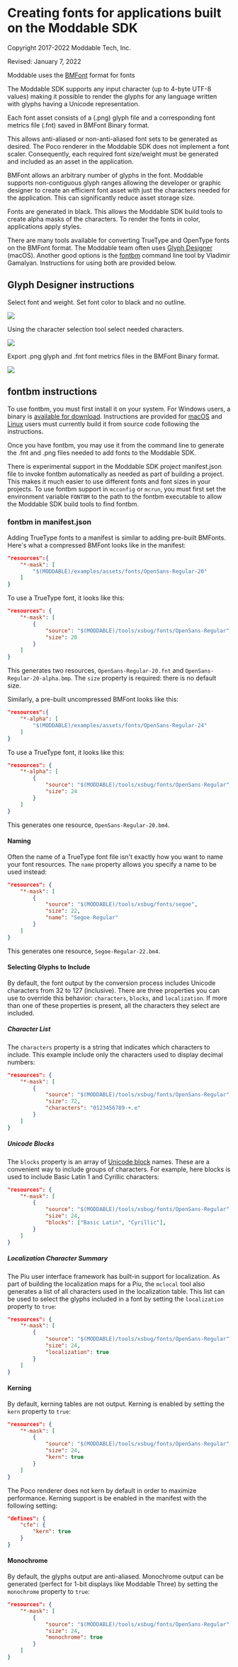 # Creating fonts for applications built on the Moddable SDK

Copyright 2017-2022 Moddable Tech, Inc.

Revised: January 7, 2022

Moddable uses the [BMFont](http://www.angelcode.com/products/bmfont/doc/file_format.html) format for fonts

The Moddable SDK supports any input character (up to 4-byte UTF-8 values) making it possible to render the glyphs for any language written with glyphs having a Unicode representation.

Each font asset consists of a (.png) glyph file and a corresponding font metrics file (.fnt) saved in BMFont Binary format.

This allows anti-aliased or non-anti-aliased font sets to be generated as desired. The Poco renderer in the Moddable SDK does not implement a font scaler. Consequently, each required font size/weight must be generated and included as an asset in the application.

BMFont allows an arbitrary number of glyphs in the font.
Moddable supports non-contiguous glyph ranges allowing the developer or graphic designer to create an efficient font asset with just the characters needed for the application. This can significantly reduce asset storage size.

Fonts are generated in black. This allows the Moddable SDK build tools to create alpha masks of the characters. To render the fonts in color, applications apply styles.

There are many tools available for converting TrueType and OpenType fonts on the BMFont format. The Moddable team often uses [Glyph Designer](https://71squared.com/glyphdesigner) (macOS). Another good options is the [fontbm](https://github.com/vladimirgamalyan/fontbm) command line tool by Vladimir Gamalyan. Instructions for using both are provided below.

## Glyph Designer instructions

Select font and weight. Set font color to black and no outline.

![](../assets/create-fonts/screen01.png)

Using the character selection tool select needed characters.

![](../assets/create-fonts/screen02.png)

Export .png glyph and .fnt font metrics files in the BMFont Binary format.

![](../assets/create-fonts/screen03.png)

## fontbm instructions

To use fontbm, you must first install it on your system. For Windows users, a binary is [available for download](https://github.com/vladimirgamalyan/fontbm/releases/latest). Instructions are provided for [macOS](https://github.com/vladimirgamalyan/fontbm#building-macos) and [Linux](https://github.com/vladimirgamalyan/fontbm#building-linux) users must currently build it from source code following the instructions.

Once you have fontbm, you may use it from the command line to generate the .fnt and .png files needed to add fonts to the Moddable SDK.

There is experimental support in the Moddable SDK project manifest.json file to invoke fontbm automatically as needed as part of building a project. This makes it much easier to use different fonts and font sizes in your projects. To use fontbm support in `mcconfig` or `mcrun`, you must first set the environment variable `FONTBM` to the path to the fontbm executable to allow the Moddable SDK build tools to find fontbm.

### fontbm in manifest.json

Adding TrueType fonts to a manifest is similar to adding pre-built BMFonts. Here's what a compressed BMFont looks like in the manifest:

```json
"resources":{
	"*-mask": [
		"$(MODDABLE)/examples/assets/fonts/OpenSans-Regular-20"
	]
}
```
To use a TrueType font, it looks like this:

```json
"resources": {
	"*-mask": [
		{
			"source": "$(MODDABLE)/tools/xsbug/fonts/OpenSans-Regular",
			"size": 20
		}
	]
}
```

This generates two resources, `OpenSans-Regular-20.fnt` and  `OpenSans-Regular-20-alpha.bmp`. The `size` property is required: there is no default size.

Similarly, a pre-built uncompressed BMFont looks like this:

```json
"resources":{
	"*-alpha": [
		"$(MODDABLE)/examples/assets/fonts/OpenSans-Regular-24"
	]
}
```

To use a TrueType font, it looks like this:

```json
"resources": {
	"*-alpha": [
		{
			"source": "$(MODDABLE)/tools/xsbug/fonts/OpenSans-Regular",
			"size": 24
		}
	]
}
```

This generates one resource, `OpenSans-Regular-20.bm4`.

#### Naming
Often the name of a TrueType font file isn't exactly how you want to name your font resources. The `name` property allows you specify a name to be used instead:

```json
"resources": {
	"*-mask": [
		{
			"source": "$(MODDABLE)/tools/xsbug/fonts/segoe",
			"size": 22,
			"name": "Segoe-Regular"
		}
	]
}
```
This generates one resource, `Segoe-Regular-22.bm4`.

#### Selecting Glyphs to Include
By default, the font output by the conversion process includes Unicode characters from 32 to 127 (inclusive). There are three properties you can use to override this behavior: `characters`, `blocks`, and `localization`. If more than one of these properties is present, all the characters they select are included.

##### Character List
The `characters` property is a string that indicates which characters to include. This example include only the characters used to display decimal numbers:

```json
"resources": {
	"*-mask": [
		{
			"source": "$(MODDABLE)/tools/xsbug/fonts/OpenSans-Regular",
			"size": 72,
			"characters": "0123456789-+.e"
		}
	]
}
```

##### Unicode Blocks
The `blocks` property is an array of [Unicode block](https://en.wikipedia.org/wiki/Unicode_block) names. These are a convenient way to include groups of characters. For example, here blocks is used to include Basic Latin 1 and Cyrillic characters:

```json
"resources": {
	"*-mask": [
		{
			"source": "$(MODDABLE)/tools/xsbug/fonts/OpenSans-Regular",
			"size": 24,
			"blocks": ["Basic Latin", "Cyrillic"],
		}
	]
}
```

##### Localization Character Summary
The Piu user interface framework has built-in support for localization. As part of building the localization maps for a Piu, the `mclocal` tool also generates a list of all characters used in the localization table. This list can be used to select the glyphs included in a font by setting the `localization` property to `true`:

```json
"resources": {
	"*-mask": [
		{
			"source": "$(MODDABLE)/tools/xsbug/fonts/OpenSans-Regular",
			"size": 24,
			"localization": true
		}
	]
}
```


#### Kerning
By default, kerning tables are not output. Kerning is enabled by setting the `kern` property to `true`:

```json
"resources": {
	"*-mask": [
		{
			"source": "$(MODDABLE)/tools/xsbug/fonts/OpenSans-Regular",
			"size": 24,
			"kern": true
		}
	]
}
```
The Poco renderer does not kern by default in order to maximize performance. Kerning support is be enabled in the manifest with the following setting:

```json
"defines": {
	"cfe": {
		"kern": true
	}
}
```

#### Monochrome
By default, the glyphs output are anti-aliased. Monochrome output can be generated (perfect for 1-bit displays like Moddable Three) by setting the `monochrome` property to `true`:

```json
"resources": {
	"*-mask": [
		{
			"source": "$(MODDABLE)/tools/xsbug/fonts/OpenSans-Regular",
			"size": 24,
			"monochrome": true
		}
	]
}
```



